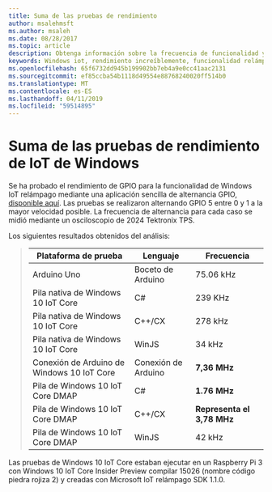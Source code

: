 ```yaml
---
title: Suma de las pruebas de rendimiento
author: msalehmsft
ms.author: msaleh
ms.date: 08/28/2017
ms.topic: article
description: Obtenga información sobre la frecuencia de funcionalidad y activar o desactivar Windows IoT relámpago para diferentes plataformas y lenguajes.
keywords: Windows iot, rendimiento increíblemente, funcionalidad relámpago GPIO
ms.openlocfilehash: 65f6732dd945b199902bb7eb4a9e0cc41aac2131
ms.sourcegitcommit: ef85ccba54b1118d49554e88768240020ff514b0
ms.translationtype: MT
ms.contentlocale: es-ES
ms.lasthandoff: 04/11/2019
ms.locfileid: "59514895"
---
```

# <a name="windows-iot-lightning-performance-testing"></a>Suma de las pruebas de rendimiento de IoT de Windows

Se ha probado el rendimiento de GPIO para la funcionalidad de Windows IoT relámpago mediante una aplicación sencilla de alternancia GPIO, [disponible aquí](https://github.com/ms-iot/lightning/tree/develop/PerformanceTestSuite). Las pruebas se realizaron alternando GPIO 5 entre 0 y 1 a la mayor velocidad posible. La frecuencia de alternancia para cada caso se midió mediante un osciloscopio de 2024 Tektronix TPS.

Los siguientes resultados obtenidos del análisis:

> | Plataforma de prueba                     | Lenguaje        | Frecuencia     |
> | ----------------------------------- | --------------- | ------------- |
> | Arduino Uno                         | Boceto de Arduino  | 75.06 kHz     |
> | Pila nativa de Windows 10 IoT Core    | C#              | 239 KHz       |
> | Pila nativa de Windows 10 IoT Core    | C++/CX          | 278 kHz       |
> | Pila nativa de Windows 10 IoT Core    | WinJS           | 34 kHz        |
> | Conexión de Arduino de Windows 10 IoT Core  | Conexión de Arduino  | **7,36 MHz**  |
> | Pila de Windows 10 IoT Core DMAP      | C#              | **1.76 MHz**  |
> | Pila de Windows 10 IoT Core DMAP      | C++/CX          | **Representa el 3,78 MHz**  |
> | Pila de Windows 10 IoT Core DMAP      | WinJS           | 42 kHz        |

Las pruebas de Windows 10 IoT Core estaban ejecutar en un Raspberry Pi 3 con Windows 10 IoT Core Insider Preview compilar 15026 (nombre código piedra rojiza 2) y creadas con Microsoft IoT relámpago SDK 1.1.0.

